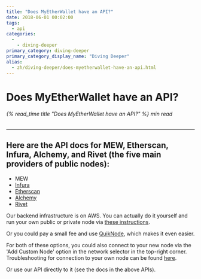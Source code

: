 ```yaml
---
title: "Does MyEtherWallet have an API?"
date: 2018-06-01 00:02:00
tags:
  - api
categories:
  - 
    - diving-deeper
primary_category: diving-deeper
primary_category_display_name: "Diving Deeper"
alias:
  - zh/diving-deeper/does-myetherwallet-have-an-api.html
---
```


# **Does MyEtherWallet have an API?**

###### {% read_time title "Does MyEtherWallet have an API?" %} min read

* * *

## **Here are the API docs for MEW, Etherscan, Infura, Alchemy, and Rivet (the five main providers of public nodes):**

-   MEW
-   [Infura](https://infura.io/#how-to)
-   [Etherscan](https://etherscan.io/apis)
-   [Alchemy](https://docs.alchemyapi.io/)
-   [Rivet](https://rivet.cloud/)

Our backend infrastructure is on AWS. You can actually do it yourself and run your own public or private node via [these instructions](https://github.com/MyEtherWallet/docker-geth-lb).

Or you could pay a small fee and use [QuikNode](https://quiknode.io/), which makes it even easier.

For both of these options, you could also connect to your new node via the 'Add Custom Node' option in the network selector in the top-right corner. Troubleshooting for connection to your own node can be found [here](/@@@@@@/networks-and-nodes/unable-to-connect-to-custom-node/).

Or use our API directly to it (see the docs in the above APIs).

